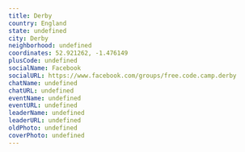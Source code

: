 ```yaml
---
title: Derby
country: England
state: undefined
city: Derby
neighborhood: undefined
coordinates: 52.921262, -1.476149
plusCode: undefined
socialName: Facebook
socialURL: https://www.facebook.com/groups/free.code.camp.derby
chatName: undefined
chatURL: undefined
eventName: undefined
eventURL: undefined
leaderName: undefined
leaderURL: undefined
oldPhoto: undefined
coverPhoto: undefined
---
```

